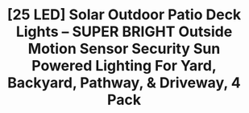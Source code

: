 ---
title: > #shorten me
  [25 LED] Solar Outdoor Patio Deck Lights – SUPER BRIGHT Outside Motion Sensor Security Sun Powered Lighting For Yard, Backyard, Pathway, & Driveway, 4 Pack
name: >
  [25 LED] Solar Outdoor Patio Deck Lights – SUPER BRIGHT Outside Motion Sensor Security Sun Powered Lighting For Yard, Backyard, Pathway, & Driveway, 4 Pack
buy_now: "https://www.amazon.com/Solar-Outdoor-Patio-Deck-Lights/dp/B06Y2G9HMM?SubscriptionId=AKIAIA5RBQIWQVTCUEUQ&tag=coldcutdeals-20&linkCode=xm2&camp=2025&creative=165953&creativeASIN=B06Y2G9HMM"
description_markdown: >-

  - 2017 NEWEST & BRIGHTEST!! - The brightest of its kind, with 25 LEDs, Tadge Goods solar outdoor patio deck lights are the best solar powered motion sensor lights on the market. Whether using for security or night time lighting, your super bright 4 pack lights come ready to use in heavy duty packaging.

  - HASSLE FREE INSTALLATION - Do it yourself easy installation. No wires, plugs, or headaches. Fully rechargeable means no more spending on replacement batteries.

  - ALL WEATHER READY - Rain, sleet, or snow, your solar walkway lights are designed to withstand the elements so you can count on them year-round. Note: must be exposed to sun to get a full charge.

  - VERSATILE USAGE - Great outside light for your yard, garden, driveway, sidewalk, walkway, porch, patio, or pathway. When motion is detected, maximum bright illumination is activated for security, safety, and protection. Once motion is not detected, after 30 seconds the light will turn off until the motion sensor is activated again.

  - 100% SATISFACTION GUARANTEE - Tadge Goods Solar Pathway Lights come with a 100% Satisfaction Guarantee. We back our customers and products without fail and are dedicated to address any product/service issues to ensure we deliver a 5-star experience for all our customers


tweet_id_str: "939390606325018624"
price: "$79.99"
list_price: "$89.99"
deal_price: "$31.99"
you_save: "$48.00 (60%)"
asin: "B06Y2G9HMM"
image: "https://images-na.ssl-images-amazon.com/images/I/51gpJpUEWTL.jpg"
---